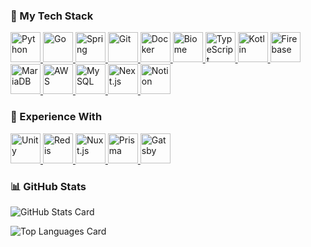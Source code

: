 
### 🚀 My Tech Stack
<!-- Languages -->
<a href="https://www.python.org"  >
  <img src="https://cdn.jsdelivr.net/gh/devicons/devicon@latest/icons/python/python-original-wordmark.svg"
       alt="Python" width="48"/>
</a>
<a href="https://go.dev">
  <img src="https://cdn.jsdelivr.net/gh/devicons/devicon@latest/icons/go/go-original-wordmark.svg"
       alt="Go" width="48"/>
</a>
<a href="https://spring.io/">
  <img src="https://cdn.jsdelivr.net/gh/devicons/devicon@latest/icons/spring/spring-original-wordmark.svg"
       alt="Spring" width="48"/>
</a>
<a href="https://git-scm.com/">
  <img src="https://cdn.jsdelivr.net/gh/devicons/devicon@latest/icons/git/git-plain-wordmark.svg"
       alt="Git" width="48"/>
</a>
<a href="https://www.docker.com/">
  <img src="https://cdn.jsdelivr.net/gh/devicons/devicon@latest/icons/docker/docker-plain-wordmark.svg"
       alt="Docker" width="48"/>
</a>
<a href="https://biomejs.dev/">
  <img src="https://cdn.jsdelivr.net/gh/devicons/devicon@latest/icons/biome/biome-plain-wordmark.svg"
       alt="Biome" width="48"/>
</a>
<a href="https://www.typescriptlang.org/">
  <img src="https://cdn.jsdelivr.net/gh/devicons/devicon@latest/icons/typescript/typescript-plain.svg"
       alt="TypeScript" width="48"/>
</a>
<a href="https://kotlinlang.org/">
  <img src="https://cdn.jsdelivr.net/gh/devicons/devicon@latest/icons/kotlin/kotlin-plain-wordmark.svg"
       alt="Kotlin" width="48"/>
</a>
<a href="https://firebase.google.com/">
  <img src="https://cdn.jsdelivr.net/gh/devicons/devicon@latest/icons/firebase/firebase-plain-wordmark.svg"
       alt="Firebase" width="48"/>
</a>
<a href="https://mariadb.org/">
  <img src="https://cdn.jsdelivr.net/gh/devicons/devicon@latest/icons/mariadb/mariadb-original-wordmark.svg"
       alt="MariaDB" width="48"/>
</a>
<a href="https://aws.amazon.com/">
  <img src="https://cdn.jsdelivr.net/gh/devicons/devicon@latest/icons/amazonwebservices/amazonwebservices-plain-wordmark.svg"
       alt="AWS" width="48"/>
</a>
<a href="https://www.mysql.com/">
  <img src="https://cdn.jsdelivr.net/gh/devicons/devicon@latest/icons/mysql/mysql-plain-wordmark.svg"
       alt="MySQL" width="48"/>
</a>
<a href="https://nextjs.org/">
  <img src="https://cdn.jsdelivr.net/gh/devicons/devicon@latest/icons/nextjs/nextjs-original-wordmark.svg"
       alt="Next.js" width="48"/>
</a>
<a href="https://www.notion.so/">
  <img src="https://cdn.jsdelivr.net/gh/devicons/devicon@latest/icons/notion/notion-original.svg"
       alt="Notion" width="48"/>
</a>


### 🔧 Experience With
<a href="https://unity.com/">
  <img src="https://cdn.jsdelivr.net/gh/devicons/devicon@latest/icons/unity/unity-plain-wordmark.svg"
       alt="Unity" width="48"/>
</a>
<a href="https://redis.io/">
  <img src="https://cdn.jsdelivr.net/gh/devicons/devicon@latest/icons/redis/redis-plain-wordmark.svg"
       alt="Redis" width="48"/>
</a>
<a href="https://nuxt.com/">
  <img src="https://cdn.jsdelivr.net/gh/devicons/devicon@latest/icons/nuxtjs/nuxtjs-original-wordmark.svg"
       alt="Nuxt.js" width="48"/>
</a>
<a href="https://www.prisma.io/">
  <img src="https://cdn.jsdelivr.net/gh/devicons/devicon@latest/icons/prisma/prisma-original-wordmark.svg"
       alt="Prisma" width="48"/>
</a>
<a href="https://gatsbyjs.com/">
  <img src="https://cdn.jsdelivr.net/gh/devicons/devicon@latest/icons/gatsby/gatsby-plain-wordmark.svg"
       alt="Gatsby" width="48"/>
</a>


### 📊 GitHub Stats

![GitHub Stats Card](https://github-readme-stats.vercel.app/api?username=kani3camp&show_icons=true&count_private=true&theme=tokyonight)

![Top Languages Card](https://github-readme-stats.vercel.app/api/top-langs/?username=kani3camp&theme=tokyonight)

<!--
**kani3camp/kani3camp** is a ✨ _special_ ✨ repository because its `README.md` (this file) appears on your GitHub profile.

Here are some ideas to get you started:

- 🔭 I’m currently working on ...
- 🌱 I’m currently learning ...
- 👯 I’m looking to collaborate on ...
- 🤔 I’m looking for help with ...
- 💬 Ask me about ...
- 📫 How to reach me: ...
- 😄 Pronouns: ...
- ⚡ Fun fact: ...
-->
